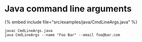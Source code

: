 # Java command line arguments


{% embed include file="src/examples/java/CmdLineArgs.java" %}

```
javac CmdLineArgs.java
java CmdLineArgs --name "Foo Bar" --email foo@bar.com
```


